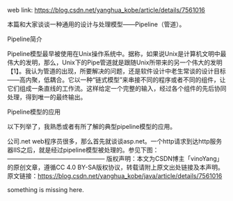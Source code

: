 web link: https://blog.csdn.net/yanghua_kobe/article/details/7561016


本篇和大家谈谈一种通用的设计与处理模型——Pipeline（管道）。

Pipeline简介

Pipeline模型最早被使用在Unix操作系统中。据称，如果说Unix是计算机文明中最伟大的发明，那么，Unix下的Pipe管道就是跟随Unix所带来的另一个伟大的发明【1】。我认为管道的出现，所要解决的问题，还是软件设计中老生常谈的设计目标——高内聚，低耦合。它以一种“链式模型”来串接不同的程序或者不同的组件，让它们组成一条直线的工作流。这样给定一个完整的输入，经过各个组件的先后协同处理，得到唯一的最终输出。

Pipeline模型的应用

以下列举了，我熟悉或者有所了解的典型pipeline模型的应用。

公司.net web程序员很多，那么首先就谈谈asp.net。一个http请求到达http服务器IIS之后，就是经过pipeline模型被处理的。参见下图：
————————————————
版权声明：本文为CSDN博主「vinoYang」的原创文章，遵循CC 4.0 BY-SA版权协议，转载请附上原文出处链接及本声明。
原文链接：https://blog.csdn.net/yanghua_kobe/java/article/details/7561016


something is missing here.
